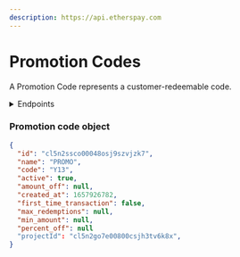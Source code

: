 ```yaml
---
description: https://api.etherspay.com
---
```


# Promotion Codes

A Promotion Code represents a customer-redeemable code.

<details>

<summary>Endpoints</summary>

<mark style="color:green;">**POST**</mark>       _/v1/promotion\_codes_

<mark style="color:orange;">**UPDATE**</mark>   _/v1/promotion\_codes/:id_

<mark style="color:blue;">**GET**</mark>          _/v1/promotion\_codes/:id_

<mark style="color:blue;">**GET**</mark>          _/v1/promotion\_codes_

<mark style="color:red;">**DELETE**</mark>    _/v1/promotion\_codes/:id_

</details>

### Promotion code object

```json
{
  "id": "cl5n2ssco00048osj9szvjzk7",
  "name": "PROMO",
  "code": "Y13",
  "active": true,
  "amount_off": null,
  "created_at": 1657926782,
  "first_time_transaction": false,
  "max_redemptions": null,
  "min_amount": null,
  "percent_off": null
  "projectId": "cl5n2go7e00800csjh3tv6k8x",
}
```
